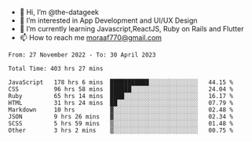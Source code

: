 - 👋 Hi, I’m @the-datageek
- 👀 I’m interested in App Development and UI/UX Design
- 🌱 I’m currently learning Javascript,ReactJS, Ruby on Rails and Flutter
- 📫 How to reach me moraaf770@gmail.com

<!---
the-datageek/the-datageek is a ✨ special ✨ repository because its `README.md` (this file) appears on your GitHub profile.
You can click the Preview link to take a look at your changes.
--->
<!--START_SECTION:waka-->

```text
From: 27 November 2022 - To: 30 April 2023

Total Time: 403 hrs 27 mins

JavaScript   178 hrs 6 mins  ███████████░░░░░░░░░░░░░░   44.15 %
CSS          96 hrs 58 mins  ██████░░░░░░░░░░░░░░░░░░░   24.04 %
Ruby         65 hrs 14 mins  ████░░░░░░░░░░░░░░░░░░░░░   16.17 %
HTML         31 hrs 24 mins  ██░░░░░░░░░░░░░░░░░░░░░░░   07.79 %
Markdown     10 hrs          ▓░░░░░░░░░░░░░░░░░░░░░░░░   02.48 %
JSON         9 hrs 26 mins   ▓░░░░░░░░░░░░░░░░░░░░░░░░   02.34 %
SCSS         5 hrs 59 mins   ▒░░░░░░░░░░░░░░░░░░░░░░░░   01.48 %
Other        3 hrs 2 mins    ▒░░░░░░░░░░░░░░░░░░░░░░░░   00.75 %
```

<!--END_SECTION:waka-->
